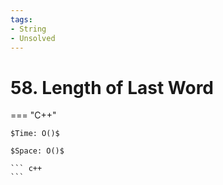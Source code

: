 ```yaml
---
tags:
- String
- Unsolved
---
```



# 58. Length of Last Word

=== "C++"

    $Time: O()$

    $Space: O()$

    ``` c++
    ```